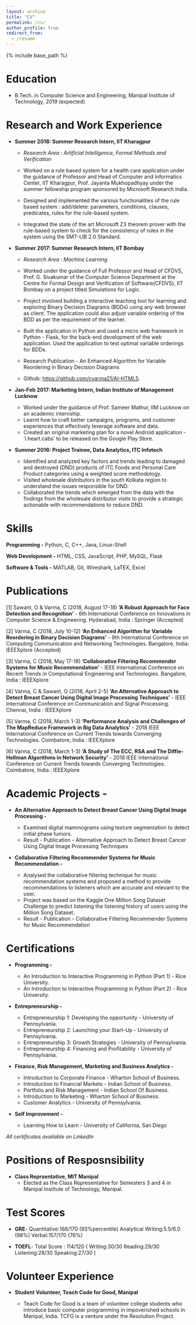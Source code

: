 ```yaml
---
layout: archive
title: "CV"
permalink: /cv/
author_profile: true
redirect_from:
  - /resume
---
```


{% include base_path %}

Education
======
* B.Tech. in Computer Science and Engineering, Manipal Institute of Technology, 2019 (expected)


Research and Work Experience
======

* **Summer 2018: Summer Research Intern, IIT Kharagpur**
  * *Research Area : Artificial Intelligence, Formal Methods and Verification*

  * Worked on a rule based system for a health care application under the guidance of Professor and Head of Computer and Informatics Center, IIT Kharagpur, Prof. Jayanta Mukhopadhyay under the summer fellowship program sponsored by Microsoft Research India.
  * Designed and implemented the various functionalities of the rule based system : add/delete: parameters, conditions, clauses, predicates, rules for the rule-based system.
  * Integrated the state of the art Microsoft Z3 theorem prover with the rule-based system to check for the consistency of rules in the system using the SMT-LIB 2.0 Standard.

* **Summer 2017: Summer Research Intern, IIT Bombay**
  * *Research Area : Machine Learning*

  * Worked under the guidance of Full Professor and Head of CFDVS, Prof. G. Sivakumar of the Computer Science Department at the Centre for Formal Design and Verification of Software(CFDVS), IIT Bombay on a project titled Simulations for Logic.
  * Project involved building a interactive teaching tool for learning and exploring Binary Decision Diagrams (BDDs) using any web browser as client. The application could also adjust variable ordering of the BDD as per the requirement
of the learner.
  * Built the application in Python and used a micro web framework in Python - Flask, for the back-end development of the web application. Used the application to test optimal variable orderings for BDDs.
  * Research Publication - An Enhanced Algorithm for Variable Reordering in Binary Decision Diagrams
  * Github: https://github.com/cvarma21/AI-HTML5.
  
* **Jan-Feb 2017: Marketing Intern, Indian Institute of Management Lucknow**

  * Worked under the guidance of Prof. Sameer Mathur, IIM Lucknow on an academic internship.
  * Learnt how to craft better campaigns, programs, and customer experiences that effectively leverage software and data.
  * Created an original marketing plan for a novel Android application - ’i.heart.cabs’ to be released on the Google Play
Store.
  
* **Summer 2016: Project Trainee, Data Analytics, ITC Infotech**

  * Identified and analyzed key factors and trends leading to damaged and destroyed (DND) products of ITC Foods and Personal Care Product categories using a weighted score methodology.
  * Visited wholesale distributors in the south Kolkata region to understand the issues responsible for DND.
  * Collaborated the trends which emerged from the data with the findings from the wholesale distributor visits to provide a strategic actionable with recommendations to reduce DND.

Skills
======

**Programming -** Python, C, C++, Java, Linux-Shell

**Web Development -** HTML, CSS, JavaScript, PHP, MySQL, Flask

**Software & Tools -** MATLAB, Git, Wireshark, LaTEX, Excel



Publications
======

[1] Sawant, O & Varma, C (2018, August 17-18) **’A Robust Approach for Face Detection and Recognition’** - 6th International Conference on Innovations in Computer Science & Engineering. Hyderabad, India : Springer (Accepted)

[2] Varma, C (2018, July 10-12) **’An Enhanced Algorithm for Variable Reordering in Binary Decision Diagrams’** - 9th International Conference on Computing Communication and Networking Technologies. Bangalore, India: IEEEXplore (Accepted)

[3] Varma, C (2018, May 17-18) **’Collaborative Filtering Recommender Systems for Music Recommendation’** - IEEE International Conference on Recent Trends in Computational Engineering and Technologies. Bangalore, India : IEEEXplore

[4] Varma, C & Sawant, O (2018, April 2-5) **’An Alternative Approach to Detect Breast Cancer Using Digital Image Processing Techniques’** - IEEE International Conference on Communication and Signal Processing. Chennai, India : IEEEXplore

[5] Varma, C (2018, March 1-3) **’Performance Analysis and Challenges of The MapReduce Framework in Big Data Analytics’** - 2018 IEEE International Conference on Current Trends towards Converging Technologies. Coimbatore, India : IEEEXplore

[6] Varma, C (2018, March 1-3) **’A Study of The ECC, RSA and The Diffie-Hellman Algorithms in Network Security’** - 2018 IEEE International Conference on Current Trends towards Converging Technologies. Coimbatore, India : IEEEXplore

Academic Projects - 
======

* **An Alternative Approach to Detect Breast Cancer Using Digital Image Processing -**

  * Examined digital mammograms using texture segmentation to detect initial phase tumors.
  * Result - Publication - Alternative Approach to Detect Breast Cancer Using Digital Image Processing Techniques
  
* **Collaborative Filtering Recommender Systems for Music Recommendation -**

  * Analysed the collaborative filtering technique for music recommendation systems and proposed a method to provide recommendations to listeners which are accurate and relevant to the user.
  * Project was based on the Kaggle One Million Song Dataset Challenge to predict listening the listening history of users using the Million Song Dataset.
  * Result - Publication - Collaborative Filtering Recommender Systems for Music Recommendation

Certifications
======

* **Programming -**
  
  * An Introduction to Interactive Programming in Python (Part 1) - Rice University.
  * An Introduction to Interactive Programming in Python (Part 2) - Rice University.

* **Entrepreneurship -**

  * Entrepreneurship 1: Developing the opportunity - University of Pennsylvania.
  * Entrepreneurship 2: Launching your Start-Up - University of Pennsylvania.
  * Entrepreneurship 3: Growth Strategies - University of Pennsylvania.
  * Entrepreneurship 4: Financing and Profitability - University of Pennsylvania.

* **Finance, Risk Management, Marketing and Business Analytics -**

  * Introduction to Corporate Finance - Wharton School of Business.
  * Introduction to Financial Markets - Indian School of Business.
  * Portfolio and Risk Management - Indian School Of Business.
  * Introduction to Marketing - Wharton School of Business.
  * Customer Analytics - University of Pennsylvania.

* **Self Improvement -**

  * Learning How to Learn - University of California, San Diego

*All certificates available on LinkedIn*

Positions of Resposnsibility
======

* **Class Reprsentative, MIT Manipal**
  * Elected as the Class Representative for Semesters 3 and 4 in Manipal Institute of Technology, Manipal.
  
Test Scores 
======

* **GRE**- Quantitative:166/170 (93%percentile) Analytical Writing:5.5/6.0 (98%) Verbal:157/170 (76%)

* **TOEFL**- Total Score : 114/120 ( Writing:30/30 Reading:29/30 Listening:28/30 Speaking:27/30 )

Volunteer Experience
======

* **Student Volunteer, Teach Code for Good, Manipal**

  * Teach Code for Good is a team of volunteer college students who introduce basic computer programming in impoverished schools in Manipal, India. TCFG is a venture under the Resolution Project.
